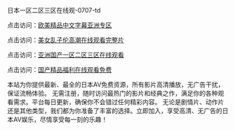 
日本一区二区三区在线观-0707-td


点击访问：<a href="https://gda-c7m.pages.dev/">欧美精品中文字幕亚洲专区</a>

点击访问：<a href="https://rtj-3zo.pages.dev/">美女乱子伦高潮在线观看完整片</a>

点击访问：<a href="https://vassv.pages.dev/">亚洲国产一区二区三区在线观看</a>

点击访问：<a href="https://gsd-agv.pages.dev/">国产精品福利在线观看免费</a>


本站为你提供最新、最全的日本AV免费资源，所有影片高清播放，无广告干扰，保证流畅体验。
无需注册，随时访问最热门的影片和经典之作，满足你的各种观看需求。平台每日更新，确保你不会错过任何精彩内容。
无论是剧情片、动作片还是其他类型，我们都为你准备了丰富的选择。立即加入，享受高清、无广告的日本AV娱乐，尽情享受每一刻的乐趣！

<span style="display:none;">[Canonical link](）</span>
